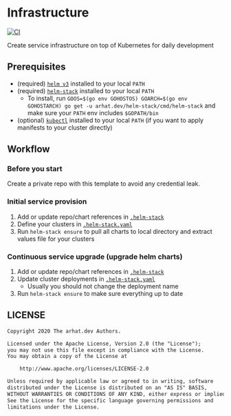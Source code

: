 # Infrastructure

[![CI](https://github.com/arhat-dev/infrastructure/workflows/CI/badge.svg)](https://github.com/arhat-dev/infrastructure/actions?query=workflow%3ACI)

Create service infrastructure on top of Kubernetes for daily development

## Prerequisites

- (required) [`helm v3`](https://github.com/helm/helm) installed to your local `PATH`
- (required) [`helm-stack`](https://github.com/arhat-dev/helm-stack) installed to your local `PATH`
  - To install, run `GOOS=$(go env GOHOSTOS) GOARCH=$(go env GOHOSTARCH) go get -u arhat.dev/helm-stack/cmd/helm-stack` and make sure your `PATH` env includes `$GOPATH/bin`
- (optional) [`kubectl`](https://github.com/kubernetes/kubernetes/releases) installed to your local `PATH` (if you want to apply manifests to your cluster directly)

## Workflow

### Before you start

Create a private repo with this template to avoid any credential leak.

### Initial service provision

1. Add or update repo/chart references in [`.helm-stack`](./.helm-stack)
2. Define your clusters in [`.helm-stack.yaml`](./.helm-stack.yaml)
3. Run `helm-stack ensure` to pull all charts to local directory and extract values file for your clusters

### Continuous service upgrade (upgrade helm charts)

1. Add or update repo/chart references in [`.helm-stack`](./.helm-stack)
2. Update cluster deployments in [`.helm-stack.yaml`](./.helm-stack.yaml)
   - Usually you should not change the deployment name
3. Run `helm-stack ensure` to make sure everything up to date

## LICENSE

```txt
Copyright 2020 The arhat.dev Authors.

Licensed under the Apache License, Version 2.0 (the "License");
you may not use this file except in compliance with the License.
You may obtain a copy of the License at

    http://www.apache.org/licenses/LICENSE-2.0

Unless required by applicable law or agreed to in writing, software
distributed under the License is distributed on an "AS IS" BASIS,
WITHOUT WARRANTIES OR CONDITIONS OF ANY KIND, either express or implied.
See the License for the specific language governing permissions and
limitations under the License.
```
